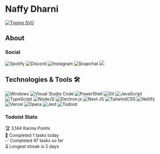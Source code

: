 # Naffy Dharni

[![Typing SVG](https://readme-typing-svg.herokuapp.com?size=30&lines=Hello+mate+%F0%9F%91%8B;Welcome+to+my+Profile;Some+info+about+me%3A)](https://git.io/typing-svg)


## About

### Social

![Spotify](https://img.shields.io/badge/Spotify-1ED760?style=for-the-badge&logo=spotify&logoColor=white)
![Discord](https://dcbadge.vercel.app/api/shield/769074861644840983)
![Instagram](https://img.shields.io/badge/Instagram-%23E4405F.svg?style=for-the-badge&logo=Instagram&logoColor=white)
![Snapchat](https://img.shields.io/badge/Snapchat-%23FFFC00.svg?style=for-the-badge&logo=Snapchat&logoColor=white)
![](https://komarev.com/ghpvc/?username=naffydharni006&style=for-the-badge&color=ff69b4)

## Technologies & Tools 🛠️

![Windows](https://img.shields.io/badge/Windows%2010-0078D6?style=for-the-badge&logo=windows&logoColor=white)
![Visual Studio Code](https://img.shields.io/badge/VS%20Code-0078d7.svg?style=for-the-badge&logo=visual-studio-code&logoColor=white)
![PowerShell](https://img.shields.io/badge/PowerShell%207-191970?style=for-the-badge&logo=powershell&logoColor=white)
![Git](https://img.shields.io/badge/GIT-E44C30?style=for-the-badge&logo=git&logoColor=white)
![JavaScript](https://img.shields.io/badge/javascript-%23323330.svg?style=for-the-badge&logo=javascript&logoColor=%23F7DF1E)
![TypeScript](https://img.shields.io/badge/typescript-%23007ACC.svg?style=for-the-badge&logo=typescript&logoColor=white)
![NodeJS](https://img.shields.io/badge/node.js-6DA55F?style=for-the-badge&logo=node.js&logoColor=white)
![Electron.js](https://img.shields.io/badge/Electron.js-191970?style=for-the-badge&logo=Electron&logoColor=white)
![Next JS](https://img.shields.io/badge/Next.js-black?style=for-the-badge&logo=next.js&logoColor=white)
![TailwindCSS](https://img.shields.io/badge/tailwindcss-%2338B2AC.svg?style=for-the-badge&logo=tailwind-css&logoColor=white)
![Netlify](https://img.shields.io/badge/netlify-%23000000.svg?style=for-the-badge&logo=netlify&logoColor=#00C7B7)
![Vercel](https://img.shields.io/badge/Vercel-000000?style=for-the-badge&logo=vercel&logoColor=white)
![Opera](https://img.shields.io/badge/Opera-FF1B2D?style=for-the-badge&logo=Opera&logoColor=white)
![Jest](https://img.shields.io/badge/Jest-323330?style=for-the-badge&logo=Jest&logoColor=white)
![Todoist](https://img.shields.io/badge/Todoist-E44332?style=for-the-badge&logo=todoist&logoColor=white)


### Todoist Stats

<!-- TODO-IST:START -->
🏆  3,144 Karma Points           
🌸  Completed 1 tasks today           
✅  Completed 97 tasks so far           
⏳  Longest streak is 2 days
<!-- TODO-IST:END -->
